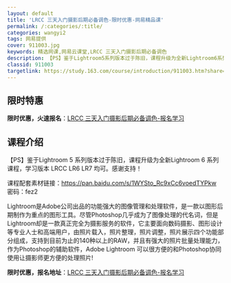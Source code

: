 ```yaml
---
layout: default
title: 'LRCC 三天入门摄影后期必备调色-限时优惠-网易精品课'
permalink: /:categories/:title/
categories: wangyi2
tags: 网易提供
cover: 911003.jpg
keywords: 精选网课,网易云课堂,LRCC 三天入门摄影后期必备调色
description: 【PS】鉴于Lightroom5系列版本过于陈旧，课程升级为全新Lightroom6系列课程，学习版本LRCCLR6LR
classid: 911003
targetlink: https://study.163.com/course/introduction/911003.htm?share=1&shareId=1025206652&utm_campaign=share&utm_medium=iphoneShare&utm_source=&utm_u=1025206652
---
```


## 限时特惠

**限时优惠，火速报名**：[LRCC 三天入门摄影后期必备调色-报名学习](https://study.163.com/course/introduction/911003.htm?share=1&shareId=1025206652&utm_campaign=share&utm_medium=iphoneShare&utm_source=&utm_u=1025206652)

## 课程介绍

【PS】鉴于Lightroom 5 系列版本过于陈旧，课程升级为全新Lightroom 6 系列课程，学习版本 LRCC LR6 LR7 均可。感谢支持！



课程配套素材链接：https://pan.baidu.com/s/1WYSto_Rc9xCc6voedTYPkw 密码：fez2



Lightroom是Adobe公司出品的功能强大的图像管理和处理软件，是一款以图形后期制作为重点的图形工具。尽管Photoshop几乎成为了图像处理的代名词，但是Lightroom却是一款真正完全为摄影服务的软件，它主要面向数码摄影、图形设计等专业人士和高端用户，由照片载入，照片整理，照片调整，照片展示四个功能部分组成，支持到目前为止的140种以上的RAW，并且有强大的照片批量处理能力，作为Photoshop的辅助软件，Adobe Lightroom 可以很方便的和Photoshop协同使用让摄影师更方便的处理照片!

**限时优惠，报名地址**：[LRCC 三天入门摄影后期必备调色-报名学习](https://study.163.com/course/introduction/911003.htm?share=1&shareId=1025206652&utm_campaign=share&utm_medium=iphoneShare&utm_source=&utm_u=1025206652)

